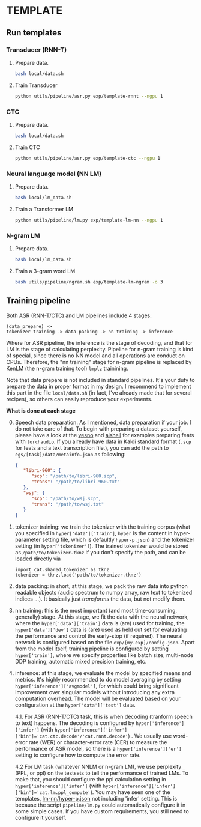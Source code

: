 # TEMPLATE

## Run templates

### Transducer (RNN-T)

1. Prepare data.

   ```bash
   bash local/data.sh
   ```

2. Train Transducer

   ```bash
   python utils/pipeline/asr.py exp/template-rnnt --ngpu 1
   ```

### CTC

1. Prepare data.

   ```bash
   bash local/data.sh
   ```

2. Train CTC

   ```bash
   python utils/pipeline/asr.py exp/template-ctc --ngpu 1
   ```

### Neural language model (NN LM)

1. Prepare data.

   ```bash
   bash local/lm_data.sh
   ```

2. Train a Transformer LM

   ```bash
   python utils/pipeline/lm.py exp/template-lm-nn --ngpu 1
   ```


### N-gram LM

1. Prepare data.

   ```bash
   bash local/lm_data.sh
   ```

2. Train a 3-gram word LM

   ```bash
   bash utils/pipeline/ngram.sh exp/template-lm-ngram -o 3
   ```


## Training pipeline

Both ASR (RNN-T/CTC) and LM pipelines include 4 stages:

```
(data prepare) ->
tokenizer training -> data packing -> nn training -> inference
```

Where for ASR pipeline, the inference is the stage of decoding, and that for LM is the stage of calculating perplexity. Pipeline for n-gram training is kind of special, since there is no NN model and all operations are conduct on CPUs. Therefore, the "nn training" stage for n-gram pipeline is replaced by KenLM (the n-gram training tool) `lmplz` trainining.

Note that data prepare is not included in standard pipelines. It's your duty to prepare the data in proper format in my design. I recommend to implement this part in the file `local/data.sh` (in fact, I've already made that for several recipes), so others can easily reproduce your experiments.

**What is done at each stage**

0. Speech data preparation. As I mentioned, data preparation if your job. I do not take care of that. To begin with preparing a dataset yourself, please have a look at the [yesno](./local/data.sh) and [aishell](../aishell/local/data.sh) for examples preparing feats with `torchaudio`. If you already have data in Kaldi standard format (`.scp` for feats and a text transcription file.), you can add the path to `egs/[task]/data/metainfo.json` as following:
   ```json
   {
      "libri-960": {
         "scp": "/path/to/libri-960.scp",
         "trans": "/path/to/libri-960.txt"
      },
      "wsj": {
         "scp": "/path/to/wsj.scp",
         "trans": "/path/to/wsj.txt"
      }
   }
   ```

1. tokenizer training: we train the tokenizer with the training corpus (what you specified in `hyper['data']['train']`, `hyper` is the content in hyper-parameter setting file, which is defaultly `hyper-p.json`) and the tokenizer setting (in `hyper['tokenizer']`). The trained tokenizer would be stored as `/path/to/tokenizer.tknz` if you don't specify the path, and can be loaded directly via

   ```python3
   import cat.shared.tokenizer as tknz
   tokenizer = tknz.load('path/to/tokenizer.tknz')
   ```

2. data packing: in short, at this stage, we pack the raw data into python readable objects (audio spectrum to numpy array, raw text to tokenized indices ...). It basically just *transforms* the data, but not modify them.

3. nn training: this is the most important (and most time-consuming, generally) stage. At this stage, we fit the data with the neural network, where the `hyper['data']['train']` data is (are) used for training, the `hyper['data']['dev']` data is (are) used as held out set for evaluating the performance and control the early-stop (if required). The neural network is configured based on the file `exp/[my-exp]/config.json`. Apart from the model itself, training pipeline is configured by setting `hyper['train']`, where we specify properties like batch size, multi-node DDP training, automatic mixed precision training, etc.

4. inference: at this stage, we evaluate the model by specified means and metrics. It's highly recommended to do model averaging by setting `hyper['inference']['avgmodel']`, for which could bring significant improvement over singular models without introducing any extra computation overhead. The model will be evaluated based on your configuration at the `hyper['data']['test']` data.

   4.1. For ASR (RNN-T/CTC) task, this is when decoding (tranform speech to text) happens. The decoding is configured by `hyper['inference']['infer']` (with `hyper['inference']['infer']['bin']='cat.ctc.decode'/'cat.rnnt.decode'`) . We usually use word-error rate (WER) or character-error rate (CER) to measure the performance of ASR model, so there is a `hyper['inference']['er']` setting to configure how to compute the error rate.

   4.2 For LM task (whatever NNLM or n-gram LM), we use perplexity (PPL, or ppl) on the testsets to tell the performance of trained LMs. To make that, you should configure the ppl calculation setting in `hyper['inference']['infer']` (with `hyper['inference']['infer']['bin']='cat.lm.ppl_compute'`). You may have seen one of the templates, [lm-nn/hyper-p.json](exp/template-lm-nn/hyper-p.json) not including 'infer' setting. This is because the script `pipeline/lm.py` could automatically configure it in some simple cases. If you have custom requirements, you still need to configure it yourself.
